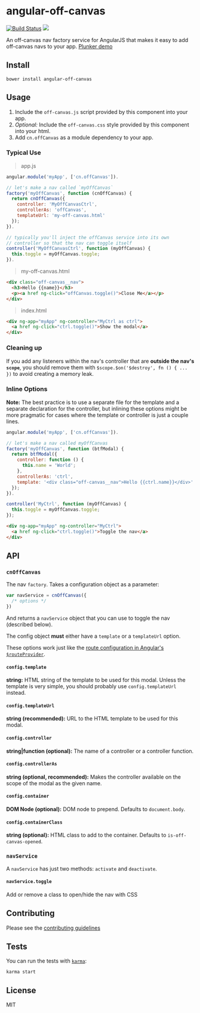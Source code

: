 # angular-off-canvas 
[![Build Status](https://travis-ci.org/cironunes/angular-off-canvas.svg)](https://travis-ci.org/cironunes/angular-off-canvas) 
[![](https://david-dm.org/cironunes/angular-off-canvas/dev-status.svg)](https://david-dm.org/cironunes/angular-off-canvas#info=devDependencies&view=table)

An off-canvas nav factory service for AngularJS that makes it easy to add off-canvas navs to your app.
[Plunker demo](http://plnkr.co/edit/arcXHcQgdWiHVB2a7IXA?p=preview)

## Install

```shell
bower install angular-off-canvas
```

## Usage
1. Include the `off-canvas.js` script provided by this component into your app.
2. *Optional:* Include the `off-canvas.css` style provided by this component into your html.
3. Add `cn.offCanvas` as a module dependency to your app.

### Typical Use

> app.js

```javascript
angular.module('myApp', ['cn.offCanvas']).

// let's make a nav called `myOffCanvas`
factory('myOffCanvas', function (cnOffCanvas) {
  return cnOffCanvas({
    controller: 'MyOffCanvasCtrl',
    controllerAs: 'offCanvas',
    templateUrl: 'my-off-canvas.html'
  });
}).

// typically you'll inject the offCanvas service into its own
// controller so that the nav can toggle itself
controller('MyOffCanvasCtrl', function (myOffCanvas) {
  this.toggle = myOffCanvas.toggle;
}).
```

> my-off-canvas.html

```html
<div class="off-canvas__nav">
  <h3>Hello {{name}}</h3>
  <p><a href ng-click="offCanvas.toggle()">Close Me</a></p>
</div>
```

> index.html

```html
<div ng-app="myApp" ng-controller="MyCtrl as ctrl">
  <a href ng-click="ctrl.toggle()">Show the modal</a>
</div>
```

### Cleaning up

If you add any listeners within the nav's controller that are **outside the nav's `scope`**,
you should remove them with `$scope.$on('$destroy', fn () { ... })` to avoid creating a memory leak.

### Inline Options

**Note:** The best practice is to use a separate file for the template and a separate declaration for
the controller, but inlining these options might be more pragmatic for cases where the template or
controller is just a couple lines.

```javascript
angular.module('myApp', ['cn.offCanvas']).

// let's make a nav called myOffCanvas
factory('myOffCanvas', function (btfModal) {
  return btfModal({
    controller: function () {
      this.name = 'World';
    },
    controllerAs: 'ctrl',
    template: '<div class="off-canvas__nav">Hello {{ctrl.name}}</div>'
  });
}).

controller('MyCtrl', function (myOffCanvas) {
  this.toggle = myOffCanvas.toggle;
});
```

```html
<div ng-app="myApp" ng-controller="MyCtrl">
  <a href ng-click="ctrl.toggle()">Toggle the nav</a>
</div>
```


## API

### `cnOffCanvas`

The nav `factory`. Takes a configuration object as a parameter:

```javascript
var navService = cnOffCanvas({
  /* options */
})
```

And returns a `navService` object that you can use to toggle the nav (described below).

The config object **must** either have a `template` or a `templateUrl` option.

These options work just like the [route configuration in Angular's
`$routeProvider`](http://docs.angularjs.org/api/ngRoute.$routeProvider#methods_when).


#### `config.template`
**string:** HTML string of the template to be used for this modal.
Unless the template is very simple, you should probably use `config.templateUrl` instead.

#### `config.templateUrl`
**string (recommended):** URL to the HTML template to be used for this modal.

#### `config.controller`
**string|function (optional):** The name of a controller or a controller function.

#### `config.controllerAs`
**string (optional, recommended):** Makes the controller available on the scope of the modal as the given name.

#### `config.container`
**DOM Node (optional):** DOM node to prepend. Defaults to `document.body`.

#### `config.containerClass`
**string (optional):** HTML class to add to the container. Defaults to `is-off-canvas-opened`.

### `navService`

A `navService` has just two methods: `activate` and `deactivate`.

#### `navService.toggle`

Add or remove a class to open/hide the nav with CSS

## Contributing

Please see the [contributing guidelines](https://github.com/cironunes/angular-off-canvas/blob/master/CONTRIBUTING.md)

## Tests

You can run the tests with [`karma`](http://karma-runner.github.io/0.10/index.html):

```shell
karma start
```


## License
MIT

